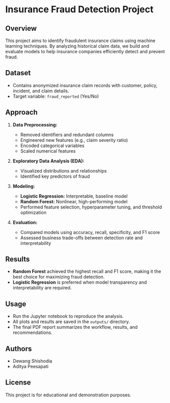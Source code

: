 # Insurance Fraud Detection Project

## Overview

This project aims to identify fraudulent insurance claims using machine learning techniques. By analyzing historical claim data, we build and evaluate models to help insurance companies efficiently detect and prevent fraud.

## Dataset

- Contains anonymized insurance claim records with customer, policy, incident, and claim details.
- Target variable: `fraud_reported` (Yes/No)

## Approach

1. **Data Preprocessing:**  
   - Removed identifiers and redundant columns  
   - Engineered new features (e.g., claim severity ratio)  
   - Encoded categorical variables  
   - Scaled numerical features

2. **Exploratory Data Analysis (EDA):**  
   - Visualized distributions and relationships  
   - Identified key predictors of fraud

3. **Modeling:**  
   - **Logistic Regression:** Interpretable, baseline model  
   - **Random Forest:** Nonlinear, high-performing model  
   - Performed feature selection, hyperparameter tuning, and threshold optimization

4. **Evaluation:**  
   - Compared models using accuracy, recall, specificity, and F1 score  
   - Assessed business trade-offs between detection rate and interpretability

## Results

- **Random Forest** achieved the highest recall and F1 score, making it the best choice for maximizing fraud detection.
- **Logistic Regression** is preferred when model transparency and interpretability are required.

## Usage

- Run the Jupyter notebook to reproduce the analysis.
- All plots and results are saved in the `outputs/` directory.
- The final PDF report summarizes the workflow, results, and recommendations.

## Authors

- Dewang Shishodia
- Aditya Peesapati

## License

This project is for educational and demonstration purposes.
